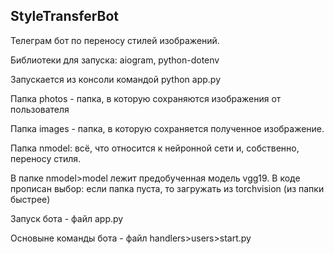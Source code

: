 ## **StyleTransferBot**

Телеграм бот по переносу стилей изображений.

Библиотеки для запуска: aiogram, python-dotenv

Запускается из консоли командой python app.py

Папка photos - папка, в которую сохраняются изображения от пользователя

Папка images - папка, в которую сохраняется полученное изображение.

Папка nmodel: всё, что относится к нейронной сети и, собственно, переносу стиля.

В папке nmodel>model лежит предобученная модель vgg19. В коде прописан выбор: если папка пуста, то загружать из torchvision (из папки быстрее)

Запуск бота - файл app.py

Основыне команды бота - файл handlers>users>start.py